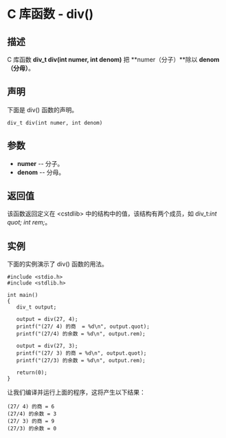 
# C 库函数 - div()

  

## 描述

C 库函数 **div_t div(int numer, int denom)** 把 **numer（分子）**除以 **denom（分母）**。

## 声明

下面是 div() 函数的声明。

```
div_t div(int numer, int denom)

```

## 参数

*   **numer** -- 分子。
*   **denom** -- 分母。

## 返回值

该函数返回定义在 &lt;cstdlib&gt; 中的结构中的值，该结构有两个成员，如 div_t:_int quot; int rem;_。

## 实例

下面的实例演示了 div() 函数的用法。

```
#include <stdio.h>
#include <stdlib.h>

int main()
{
   div_t output;

   output = div(27, 4);
   printf("(27/ 4) 的商  = %d\n", output.quot);
   printf("(27/4) 的余数 = %d\n", output.rem);

   output = div(27, 3);
   printf("(27/ 3) 的商 = %d\n", output.quot);
   printf("(27/3) 的余数 = %d\n", output.rem);

   return(0);
}

```

让我们编译并运行上面的程序，这将产生以下结果：

```
(27/ 4) 的商 = 6
(27/4) 的余数 = 3
(27/ 3) 的商 = 9
(27/3) 的余数 = 0

```

  

